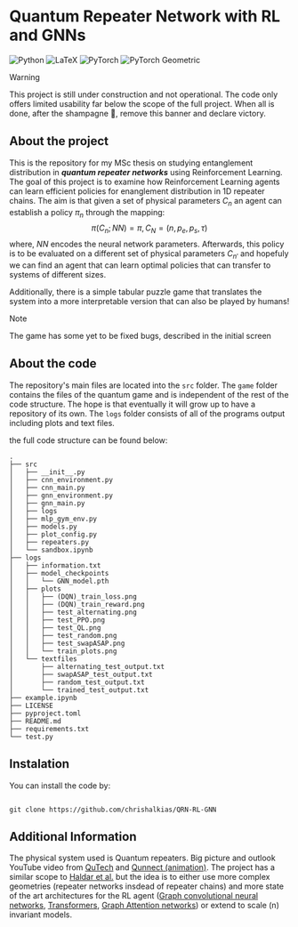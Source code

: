 # Quantum Repeater Network with RL and GNNs

![Python](https://img.shields.io/badge/Python-3776AB?logo=python&logoColor=white)
![LaTeX](https://img.shields.io/badge/LaTeX-008080?logo=latex&logoColor=white)
![PyTorch](https://img.shields.io/badge/PyTorch-EE4C2C?logo=pytorch&logoColor=white)
![PyTorch Geometric](https://img.shields.io/badge/PyTorch%20Geometric-EE4C2C?style=flat&logo=pytorch&logoColor=white)


>[!WARNING]
>This project is still under construction and not operational. The code only offers limited usability far below the scope of the full project. When all is done, after the shampagne :beers:, remove this banner and declare victory.

## About the project
This is the repository for my MSc thesis on studying entanglement distribution in ***quantum repeater networks*** using Reinforcement Learning. The goal of this project is to examine how Reinforcement Learning agents can learn efficient policies for enanglement distribution in 1D repeater chains. The aim is that given a set of physical parameters $C_n$ an agent can establish a policy $\pi_n$ through the mapping:
$$\pi(C_n; NN) = \pi,  C_N = (n, p_e, p_s, \tau)$$
where, $NN$ encodes the neural network parameters. Afterwards, this policy is to be evaluated on a different set of physical parameters $C_{n'}$ and hopefuly we can find an agent that can learn optimal policies that can transfer to systems of different sizes.

Additionally, there is a simple tabular puzzle game that translates the system into a more interpretable version that can also be played by humans!

>[!note]
>The game has some yet to be fixed bugs, described in the initial screen


## About the code
The repository's main files are located into the `src` folder. The `game` folder contains the files of the quantum game and is independent of the rest of the code structure. The hope is that eventually it will grow up to have a repository of its own. The `logs` folder consists of all of the programs output including plots and text files.

the full code structure can be found below:

```
.
├── src
│   ├── __init__.py
│   ├── cnn_environment.py
│   ├── cnn_main.py
│   ├── gnn_environment.py
│   ├── gnn_main.py
│   ├── logs
│   ├── mlp_gym_env.py
│   ├── models.py
│   ├── plot_config.py
│   ├── repeaters.py
│   └── sandbox.ipynb
├── logs
│   ├── information.txt
│   ├── model_checkpoints
│   │   └── GNN_model.pth
│   ├── plots
│   │   ├── (DQN)_train_loss.png
│   │   ├── (DQN)_train_reward.png
│   │   ├── test_alternating.png
│   │   ├── test_PPO.png
│   │   ├── test_QL.png
│   │   ├── test_random.png
│   │   ├── test_swapASAP.png
│   │   └── train_plots.png
│   └── textfiles
│       ├── alternating_test_output.txt
│       ├── swapASAP_test_output.txt
│       ├── random_test_output.txt
│       └── trained_test_output.txt
├── example.ipynb
├── LICENSE
├── pyproject.toml
├── README.md
├── requirements.txt
└── test.py
```

## Instalation
  You can install the code by:
```

git clone https://github.com/chrishalkias/QRN-RL-GNN

```

## Additional Information
The physical system used is Quantum repeaters. Big picture and outlook YouTube video from [QuTech](https://www.youtube.com/watch?v=9iCFH9Fk184) and [Qunnect (animation)](https://www.youtube.com/watch?v=3_oqkFO4f-A). The project has a similar scope to [Haldar et al.](https://arxiv.org/abs/2303.00777) but the idea is to either use more complex geometries (repeater networks insdead of repeater chains) and more state of the art architectures for the RL agent ([Graph convolutional neural networks](https://arxiv.org/pdf/1609.02907), [Transformers](https://arxiv.org/abs/1706.03762), [Graph Attention networks](https://arxiv.org/abs/1710.10903)) or extend to scale (n) invariant models.



  

